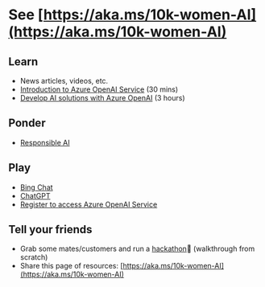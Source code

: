 # See [https://aka.ms/10k-women-AI](https://aka.ms/10k-women-AI)

## Learn
  - News articles, videos, etc.
  - [Introduction to Azure OpenAI Service](https://learn.microsoft.com/en-us/training/modules/explore-azure-openai/) (30 mins)
  - [Develop AI solutions with Azure OpenAI](https://learn.microsoft.com/en-us/training/paths/develop-ai-solutions-azure-openai/) (3 hours)

## Ponder
  - [Responsible AI](https://www.microsoft.com/en-us/ai/responsible-ai)

## Play
  - [Bing Chat](https://www.bing.com/new)
  - [ChatGPT](https://chat.openai.com/)
  - [Register to access Azure OpenAI Service](https://aka.ms/oai/access)

## Tell your friends
  - Grab some mates/customers and run a [hackathon](https://aka.ms/ai-hackathon-starter-kit-video)🥷 (walkthrough from scratch)
  - Share this page of resources: [https://aka.ms/10k-women-AI](https://aka.ms/10k-women-AI)
